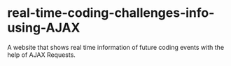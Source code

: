 # real-time-coding-challenges-info-using-AJAX
A website that shows real time information of future coding events with the help of AJAX Requests.
